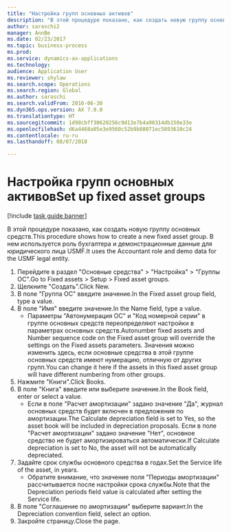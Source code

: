 ```yaml
--- 
title: "Настройка групп основных активов"
description: "В этой процедуре показано, как создать новую группу основных средств."
author: saraschi2
manager: AnnBe
ms.date: 02/23/2017
ms.topic: business-process
ms.prod: 
ms.service: dynamics-ax-applications
ms.technology: 
audience: Application User
ms.reviewer: shylaw
ms.search.scope: Operations
ms.search.region: Global
ms.author: saraschi
ms.search.validFrom: 2016-06-30
ms.dyn365.ops.version: AX 7.0.0
ms.translationtype: HT
ms.sourcegitcommit: 1d98cbff30620256c9d13e7b4a90314db150e33e
ms.openlocfilehash: d6a4468a05e3e9560c52b9b88071ec5893610c24
ms.contentlocale: ru-ru
ms.lasthandoff: 08/07/2018

---
```

# <a name="set-up-fixed-asset-groups"></a><span data-ttu-id="1aafb-103">Настройка групп основных активов</span><span class="sxs-lookup"><span data-stu-id="1aafb-103">Set up fixed asset groups</span></span>

[!include [task guide banner](../../includes/task-guide-banner.md)]

<span data-ttu-id="1aafb-104">В этой процедуре показано, как создать новую группу основных средств.</span><span class="sxs-lookup"><span data-stu-id="1aafb-104">This procedure shows how to create a new fixed asset group.</span></span> <span data-ttu-id="1aafb-105">В нем используется роль бухгалтера и демонстрационные данные для юридического лица USMF.</span><span class="sxs-lookup"><span data-stu-id="1aafb-105">It uses the Accountant role and demo data for the USMF legal entity.</span></span>

1. <span data-ttu-id="1aafb-106">Перейдите в раздел "Основные средства" > "Настройка" > "Группы ОС".</span><span class="sxs-lookup"><span data-stu-id="1aafb-106">Go to Fixed assets > Setup > Fixed asset groups.</span></span>
2. <span data-ttu-id="1aafb-107">Щелкните "Создать".</span><span class="sxs-lookup"><span data-stu-id="1aafb-107">Click New.</span></span>
3. <span data-ttu-id="1aafb-108">В поле "Группа ОС" введите значение.</span><span class="sxs-lookup"><span data-stu-id="1aafb-108">In the Fixed asset group field, type a value.</span></span>
4. <span data-ttu-id="1aafb-109">В поле "Имя" введите значение.</span><span class="sxs-lookup"><span data-stu-id="1aafb-109">In the Name field, type a value.</span></span>
    * <span data-ttu-id="1aafb-110">Параметры "Автонумерация ОС" и "Код номерной серии" в группе основных средств переопределяют настройки в параметрах основных средств.</span><span class="sxs-lookup"><span data-stu-id="1aafb-110">Autonumber fixed assets and Number sequence code on the Fixed asset group will override the settings on the Fixed assets parameters.</span></span> <span data-ttu-id="1aafb-111">Значения можно изменить здесь, если основные средства в этой группе основных средств имеют нумерацию, отличную от других групп.</span><span class="sxs-lookup"><span data-stu-id="1aafb-111">You can change it here if the assets in this fixed asset group will have different numbering from other groups.</span></span>  
5. <span data-ttu-id="1aafb-112">Нажмите "Книги".</span><span class="sxs-lookup"><span data-stu-id="1aafb-112">Click Books.</span></span>
6. <span data-ttu-id="1aafb-113">В поле "Книга" введите или выберите значение.</span><span class="sxs-lookup"><span data-stu-id="1aafb-113">In the Book field, enter or select a value.</span></span>
    * <span data-ttu-id="1aafb-114">Если в поле "Расчет амортизации" задано значение "Да", журнал основных средств будет включен в предложения по амортизации.</span><span class="sxs-lookup"><span data-stu-id="1aafb-114">The Calculate depreciation field is set to Yes, so the asset book will be included in depreciation proposals.</span></span> <span data-ttu-id="1aafb-115">Если в поле "Расчет амортизации" задано значение "Нет", основное средство не будет амортизироваться автоматически.</span><span class="sxs-lookup"><span data-stu-id="1aafb-115">If Calculate depreciation is set to No, the asset will not be automatically depreciated.</span></span>  
7. <span data-ttu-id="1aafb-116">Задайте срок службы основного средства в годах.</span><span class="sxs-lookup"><span data-stu-id="1aafb-116">Set the Service life of the asset, in years.</span></span>
    * <span data-ttu-id="1aafb-117">Обратите внимание, что значение поля "Периоды амортизации" рассчитывается после настройки срока службы.</span><span class="sxs-lookup"><span data-stu-id="1aafb-117">Note that the Depreciation periods field value is calculated after setting the Service life.</span></span>  
8. <span data-ttu-id="1aafb-118">В поле "Соглашение по амортизации" выберите вариант.</span><span class="sxs-lookup"><span data-stu-id="1aafb-118">In the Depreciation convention field, select an option.</span></span>
9. <span data-ttu-id="1aafb-119">Закройте страницу.</span><span class="sxs-lookup"><span data-stu-id="1aafb-119">Close the page.</span></span>


